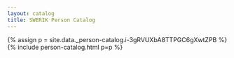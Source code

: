 ```yaml
---
layout: catalog
title: SWERIK Person Catalog
---
```

{% assign p = site.data._person-catalog.i-3gRVUXbA8TTPGC6gXwtZPB %}
{% include person-catalog.html p=p %}

